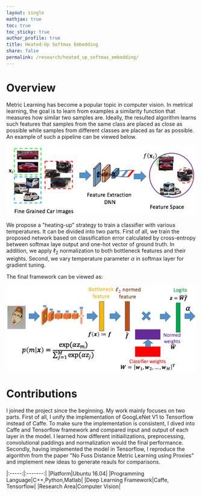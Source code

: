 ```yaml
---
layout: single
mathjax: true
toc: true
toc_sticky: true
author_profile: true
title: Heated-Up Softmax Embedding
share: false
permalink: /research/heated_up_softmax_embedding/
---
```


# Overview

Metric Learning has become a popular topic in computer vision. In metrical learning, the goal is to learn from examples a similarity function that measures how similar two samples are. Ideally, the resulted algorithm learns such features that samples from the same class are placed as close as possible while samples from different classes are placed as far as possible. An example of such a pipeline can be viewed below. 

![Pipeline](/_research/images/heated_up_softmax_embedding_1.png)

We propose a "heating-up" strategy to train a classifier with various temperatures. It can be divided into two parts. First of all, we train the proposed network based on classification error calculated by cross-entropy between softmax laye output and one-hot vector of ground truth. In addition, we apply $\ell_2$ normalization to both bottleneck features and their weights. Second, we vary temperature parameter $\alpha$ in softmax layer for gradient tuning. 

The final framework can be viewed as:

![Pipeline](/_research/images/heated_up_softmax_embedding_2.png)

# Contributions

I joined the project since the beginning. My work mainly focuses on two parts. First of all, I unify the implementation of GoogLeNet V1 to Tensorflow instead of Caffe. To make sure the implementation is consistent, I dived into Caffe and Tensorflow framework and compared input and output of each layer in the model. I learned how different initiailizations, preprocessing, convolutional paddings and normalization would the final performance. Secondly, having implemented the model in Tensorflow, I reproduce the algorithm from the paper "No Fuss Distance Metric Learning using Proxies" and implement new ideas to generate reauls for comparisons. 

|:-----:|:-------:|
|Platform|Ubuntu 16.04|
|Programming Language|C++,Python,Matlab|
|Deep Learning Framework|Caffe, Tensorflow|
|Research Area|Computer Vision|